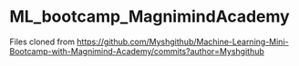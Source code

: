 # ML_bootcamp_MagnimindAcademy
Files cloned from https://github.com/Myshgithub/Machine-Learning-Mini-Bootcamp-with-Magnimind-Academy/commits?author=Myshgithub
